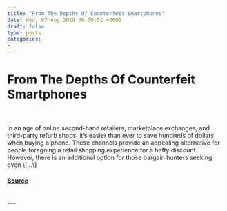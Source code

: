 ```yaml
---
title: "From The Depths Of Counterfeit Smartphones"
date: Wed, 07 Aug 2019 06:50:51 +0000
draft: false
type: posts
categories: 
- 
---
```

# From The Depths Of Counterfeit Smartphones

<br/>

<br/>
In an age of online second-hand retailers, marketplace exchanges, and third-party refurb shops, it’s easier than ever to save hundreds of dollars when buying a phone. These channels provide an appealing alternative for people foregoing a retail shopping experience for a hefty discount. However, there is an additional option for those bargain hunters seeking even \[…\]

#### [Source](https://blog.trailofbits.com/2019/08/07/from-the-depths-of-counterfeit-smartphones/)

<br/>
---
